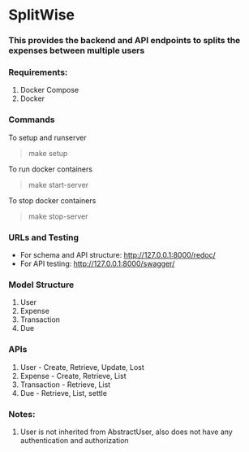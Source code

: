 
# SplitWise
### This provides the backend and API endpoints to splits the expenses between multiple users

### Requirements:
1. Docker Compose
2. Docker

### Commands
To setup and runserver
> make setup

To run docker containers
> make start-server

To stop docker containers
> make stop-server


### URLs and Testing
- For schema and API structure: http://127.0.0.1:8000/redoc/
- For API testing: http://127.0.0.1:8000/swagger/


### Model Structure

1. User
2. Expense
3. Transaction
4. Due

### APIs

1. User - Create, Retrieve, Update, Lost
2. Expense - Create, Retrieve, List
3. Transaction - Retrieve, List
4. Due - Retrieve, List, settle


### Notes:
1. User is not inherited from AbstractUser, also does not have any authentication and authorization

